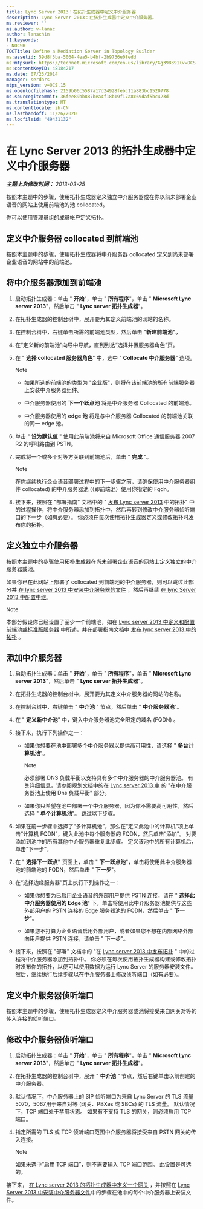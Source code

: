 ```yaml
---
title: Lync Server 2013：在拓扑生成器中定义中介服务器
description: Lync Server 2013：在拓扑生成器中定义中介服务器。
ms.reviewer: ''
ms.author: v-lanac
author: lanachin
f1.keywords:
- NOCSH
TOCTitle: Define a Mediation Server in Topology Builder
ms:assetid: 59d8f5ba-5064-4ea5-b4bf-2b9736e0fedd
ms:mtpsurl: https://technet.microsoft.com/en-us/library/Gg398391(v=OCS.15)
ms:contentKeyID: 48184217
ms.date: 07/23/2014
manager: serdars
mtps_version: v=OCS.15
ms.openlocfilehash: 2159b06c5587a17d24928febc11a883bc1520778
ms.sourcegitcommit: 36fee89bb887bea4f18b19f17a8c69daf5bc423d
ms.translationtype: MT
ms.contentlocale: zh-CN
ms.lasthandoff: 11/26/2020
ms.locfileid: "49431132"
---
```

# <a name="define-a-mediation-server-in-topology-builder-in-lync-server-2013"></a>在 Lync Server 2013 的拓扑生成器中定义中介服务器

<div data-xmlns="http://www.w3.org/1999/xhtml">

<div class="topic" data-xmlns="http://www.w3.org/1999/xhtml" data-msxsl="urn:schemas-microsoft-com:xslt" data-cs="https://msdn.microsoft.com/">

<div data-asp="https://msdn2.microsoft.com/asp">



</div>

<div id="mainSection">

<div id="mainBody">

<span> </span>

_**主题上次修改时间：** 2013-03-25_

按照本主题中的步骤，使用拓扑生成器定义独立中介服务器或在你以前未部署企业语音的网站上使用前端池的池 collocated。

你可以使用管理员组的成员帐户定义拓扑。

<div>

## <a name="define-mediation-server-collocated-to-a-front-end-pool"></a>定义中介服务器 collocated 到前端池

按照本主题中的步骤，使用拓扑生成器将中介服务器 collocated 定义到尚未部署企业语音的网站中的前端池。

<div>

## <a name="to-add-a-mediation-server-to-a-front-end-pool"></a>将中介服务器添加到前端池

1.  启动拓扑生成器：单击 " **开始**"，单击 " **所有程序**"，单击 " **Microsoft Lync server 2013**"，然后单击 " **Lync server 拓扑生成器**"。

2.  在拓扑生成器的控制台树中，展开要为其定义前端池的网站的名称。

3.  在控制台树中，右键单击所需的前端池类型，然后单击 "**新建前端池"。**

4.  在“定义新的前端池”向导中导航，直到到达“选择并置服务器角色”页。

5.  在 " **选择 collocated 服务器角色**" 中，选中 " **Collocate 中介服务器**" 选项。
    
    <div>
    

    > [!NOTE]  
    > <UL>
    > <LI>
    > <P>如果所选的前端池的类型为 "企业版"，则将在该前端池的所有前端服务器上安装中介服务器组件。</P>
    > <LI>
    > <P>中介服务器使用的 <STRONG>下一个跃点池</STRONG> 将是中介服务器 Collocated 的前端池。</P>
    > <LI>
    > <P>中介服务器使用的 <STRONG>edge 池</STRONG> 将是与中介服务器 Collocated 的前端池关联的同一 edge 池。</P></LI></UL>

    
    </div>

6.  单击 " **设为默认值** " 使用此前端池将来自 Microsoft Office 通信服务器 2007 R2 的呼叫路由到 PSTN。

7.  完成将一个或多个对等方关联到前端池后，单击 " **完成** "。
    
    <div>
    

    > [!NOTE]  
    > 在你继续执行企业语音部署过程中的下一步骤之前，请确保使用中介服务器组件 collocated) 的中介服务器池 (（即前端池）使用你指定的 Fqdn。

    
    </div>

8.  接下来，按照在 "部署指南" 文档中的 " [发布 Lync server 2013](lync-server-2013-publish-the-topology.md) 中的拓扑" 中的过程操作，将中介服务器添加到拓扑中，然后再转到修改中介服务器侦听端口的下一步（如有必要）。 你必须在每次使用拓扑生成器定义或修改拓扑时发布你的拓扑。

</div>

</div>

<div>

## <a name="define-stand-alone-mediation-server"></a>定义独立中介服务器

按照本主题中的步骤使用拓扑生成器在尚未部署企业语音的网站上定义独立的中介服务器或池。

如果你已在此网站上部署了 collocated 到前端池的中介服务器，则可以跳过此部分并 [在 lync server 2013 中安装中介服务器的文件](lync-server-2013-install-the-files-for-mediation-server.md) ，然后再继续 [在 lync Server 2013 中配置中继](lync-server-2013-configuring-trunks.md)。

<div>


> [!NOTE]  
> 本部分假设你已经设置了至少一个前端池，如在 <A href="lync-server-2013-define-and-configure-a-front-end-pool-or-standard-edition-server.md">Lync server 2013 中定义和配置前端池或标准版服务器</A> 中所述，并在部署指南文档中 <A href="lync-server-2013-publish-the-topology.md">发布 lync server 2013 中的拓扑</A> 。



</div>

<div>

## <a name="to-add-a-mediation-server"></a>添加中介服务器

1.  启动拓扑生成器：单击 " **开始**"，单击 " **所有程序**"，单击 " **Microsoft Lync server 2013**"，然后单击 " **Lync server 拓扑生成器**"。

2.  在拓扑生成器的控制台树中，展开要为其定义中介服务器的网站的名称。

3.  在控制台树中，右键单击 " **中介池** " 节点，然后单击 " **中介服务器池**"。

4.  在 " **定义新中介池**" 中，键入中介服务器池完全限定的域名 (FQDN) 。

5.  接下来，执行下列操作之一：
    
      - 如果你想要在池中部署多个中介服务器以提供高可用性，请选择 " **多台计算机池**"。
        
        <div>
        

        > [!NOTE]  
        > 必须部署 DNS 负载平衡以支持具有多个中介服务器的中介服务器池。 有关详细信息，请参阅规划文档中的在 <A href="lync-server-2013-dns-load-balancing.md">Lync server 2013 中</A> 的 "在中介服务器池上使用 Dns 负载平衡" 部分。

        
        </div>
    
      - 如果你只希望在池中部署一个中介服务器，因为你不需要高可用性，然后选择 " **单个计算机池**"。 跳过以下步骤。

6.  如果在前一步骤中选择了“多计算机池”，那么在“定义此池中的计算机”项上单击“计算机 FQDN”，键入此池中每个服务器的 FQDN，然后单击“添加”。 对要添加到池中的所有其他中介服务器重复此步骤。 定义该池中的所有计算机后，单击“下一步”。

7.  在 " **选择下一跃点"** 页面上，单击 " **下一跃点池**"，单击将使用此中介服务器池的前端池的 FQDN，然后单击 " **下一步**"。

8.  在“选择边缘服务器”页上执行下列操作之一：
    
      - 如果你想要为已启用企业语音的外部用户提供 PSTN 连接，请在 " **选择此中介服务器使用的 Edge 池**" 下，单击将使用此中介服务器池提供与这些外部用户的 PSTN 连接的 Edge 服务器池的 FQDN，然后单击 " **下一步**"。
    
      - 如果您不打算为企业语音启用外部用户，或者如果您不想在内部网络外部向用户提供 PSTN 连接，请单击 " **下一步**"。

9.  接下来，按照在 "部署" 文档中的 "在 [Lync server 2013 中发布拓扑](lync-server-2013-publish-the-topology.md) " 中的过程将中介服务器添加到拓扑中。 你必须在每次使用拓扑生成器构建或修改拓扑时发布你的拓扑，以便可以使用数据为运行 Lync Server 的服务器安装文件。 然后，继续执行后续步骤以在中介服务器上修改侦听端口（如有必要）。

</div>

</div>

<div>

## <a name="define-the-mediation-server-listening-ports"></a>定义中介服务器侦听端口

按照本主题中的步骤，使用拓扑生成器定义中介服务器或池将接受来自网关对等的传入连接的侦听端口。

<div>

## <a name="to-modify-the-mediation-server-listening-ports"></a>修改中介服务器侦听端口

1.  启动拓扑生成器：单击 " **开始**"，单击 " **所有程序**"，单击 " **Microsoft Lync server 2013**"，然后单击 " **Lync server 拓扑生成器**"。

2.  在拓扑生成器的控制台树中，展开 " **中介池** " 节点，然后右键单击以前创建的中介服务器。

3.  默认情况下，中介服务器上的 SIP 侦听端口为来自 Lync Server 的 TLS 流量5070，5067用于来自对等 (网关、PBXes 或 SBCs) 的 TLS 流量。 默认情况下，TCP 端口处于禁用状态。 如果有不支持 TLS 的网关，则必须启用 TCP 端口。

4.  指定所需的 TLS 或 TCP 侦听端口范围中介服务器将接受来自 PSTN 网关的传入连接。
    
    <div>
    

    > [!NOTE]  
    > 如果未选中“启用 TCP 端口”<STRONG></STRONG>，则不需要输入 TCP 端口范围。 此设置是可选的。

    
    </div>

接下来， [在 Lync server 2013 的拓扑生成器中定义一个网关](lync-server-2013-define-a-gateway-in-topology-builder.md) ，并按照在 [Lync Server 2013 中安装中介服务器文件](lync-server-2013-install-the-files-for-mediation-server.md)中的步骤在池中的每个中介服务器上安装文件。

</div>

</div>

</div>

<span> </span>

</div>

</div>

</div>

